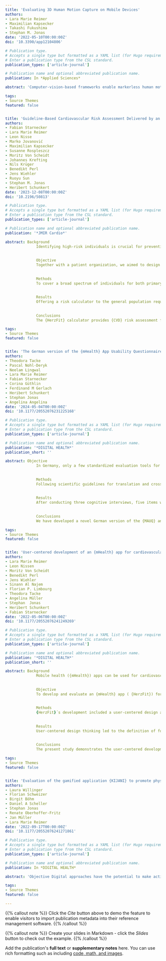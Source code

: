 ```yaml
---
title: 'Evaluating 3D Human Motion Capture on Mobile Devices'
authors:
- Lara Marie Reimer
- Maximilian Kapsecker 
- Takashi Fukushima 
- Stephan M. Jonas
date: '2022-05-10T00:00:00Z'
doi: '10.3390/app12104806'

# Publication type.
# Accepts a single type but formatted as a YAML list (for Hugo requirements).
# Enter a publication type from the CSL standard.
publication_types: ['article-journal']

# Publication name and optional abbreviated publication name.
publication: In *Applied Sciences*

abstract: 'Computer-vision-based frameworks enable markerless human motion capture on consumer-grade devices in real-time. They open up new possibilities for application, such as in the health and medical sector. So far, research on mobile solutions has been focused on 2-dimensional motion capture frameworks. 2D motion analysis is limited by the viewing angle of the positioned camera. New frameworks enable 3-dimensional human motion capture and can be supported through additional smartphone sensors such as {LiDAR}. 3D motion capture promises to overcome the limitations of 2D frameworks by considering all three movement planes independent of the camera angle. In this study, we performed a laboratory experiment with ten subjects, comparing the joint angles in eight different body-weight exercises tracked by Apple {ARKit}, a mobile 3D motion capture framework, against a gold-standard system for motion capture: the Vicon system. The 3D motion capture framework exposed a weighted Mean Absolute Error of 18.80° ± 12.12° (ranging from 3.75° ± 0.99° to 47.06° ± 5.11° per tracked joint angle and exercise) and a Mean Spearman Rank Correlation Coefficient of 0.76 for the whole data set. The data set shows a high variance of those two metrics between the observed angles and performed exercises. The observed accuracy is influenced by the visibility of the joints and the observed motion. While the 3D motion capture framework is a promising technology that could enable several use cases in the entertainment, health, and medical area, its limitations should be considered for each potential application area.'

tags:
- Source Themes
featured: false


title: 'Guideline-Based Cardiovascular Risk Assessment Delivered by an {mHealth} App: Development Study'
authors:
- Fabian Starnecker
- Lara Marie Reimer
- Leon Nisse
- Marko Jovanović
- Maximilian Kapsecker
- Susanne Rospleszcz 
- Moritz Von Scheidt
- Johannes Krefting
- Nils Krüger
- Benedikt Perl
- Jens Wiehler 
- Ruoyu Sun
- Stephan M. Jonas
- Heribert Schunkert
date: '2023-12-08T00:00:00Z'
doi: '10.2196/50813'

# Publication type.
# Accepts a single type but formatted as a YAML list (for Hugo requirements).
# Enter a publication type from the CSL standard.
publication_types: ['article-journal']

# Publication name and optional abbreviated publication name.
publication: '*JMIR Cardio*'

abstract: Background
              Identifying high-risk individuals is crucial for preventing cardiovascular diseases ({CVDs}). Currently, risk assessment is mostly performed by physicians. Mobile health apps could help decouple the determination of risk from medical resources by allowing unrestricted self-assessment. The respective test results need to be interpretable for laypersons.
            
            
              Objective
              Together with a patient organization, we aimed to design a digital risk calculator that allows people to individually assess and optimize their {CVD} risk. The risk calculator was integrated into the mobile health app {HerzFit}, which provides the respective background information.
            
            
              Methods
              To cover a broad spectrum of individuals for both primary and secondary prevention, we integrated the respective scores (Framingham 10-year {CVD}, Systematic Coronary Risk Evaluation 2, Systematic Coronary Risk Evaluation 2 in Older Persons, and Secondary Manifestations Of Arterial Disease) into a single risk calculator that was recalibrated for the German population. In primary prevention, an individual’s heart age is estimated, which gives the user an easy-to-understand metric for assessing cardiac health. For secondary prevention, the risk of recurrence was assessed. In addition, a comparison of expected to mean and optimal risk levels was determined. The risk calculator is available free of charge. Data safety is ensured by processing the data locally on the users’ smartphones.
            
            
              Results
              Offering a risk calculator to the general population requires the use of multiple instruments, as each provides only a limited spectrum in terms of age and risk distribution. The integration of 4 internationally recommended scores allows risk calculation in individuals aged 30 to 90 years with and without {CVD}. Such integration requires recalibration and harmonization to provide consistent and plausible estimates. In the first 14 months after the launch, the {HerzFit} calculator was downloaded more than 96,000 times, indicating great demand. Public information campaigns proved effective in publicizing the risk calculator and contributed significantly to download numbers.
            
            
              Conclusions
              The {HerzFit} calculator provides {CVD} risk assessment for the general population. The public demonstrated great demand for such a risk calculator as it was downloaded up to 10,000 times per month, depending on campaigns creating awareness for the instrument.

tags:
- Source Themes
featured: false


title: 'The German version of the {mHealth} App Usability Questionnaire ({GER}-{MAUQ}): Translation and validation study in patients with cardiovascular disease'
authors:
- Theodora Tacke
- Pascal Nohl-Deryk
- Neelam Lingwal
- Lara Marie Reimer
- Fabian Starnecker
- Corina Güthlin
- Ferdinand M Gerlach
- Heribert Schunkert
- Stephan Jonas
- Angelina Angelina
date: '2024-05-04T00:00:00Z'
doi: '10.1177/20552076231225168'

# Publication type.
# Accepts a single type but formatted as a YAML list (for Hugo requirements).
# Enter a publication type from the CSL standard.
publication_types: ['article-journal']

# Publication name and optional abbreviated publication name.
publication: '*DIGITAL HEALTH*'
publication_short: ''

abstract: Objective
              In Germany, only a few standardized evaluation tools for assessing the usability of mobile Health apps exist so far. This study aimed to translate and validate the English patient version for standalone apps of the {mHealth} App Usability Questionnaire ({MAUQ}) into a German version.
            
            
              Methods
              Following scientific guidelines for translation and cross-cultural adaptation, the patient version for standalone apps was forward and back-translated from English into German by an expert panel. In total, 53 participants who were recruited as part of the beta testing process of the recently developed {mHealth} app {HerzFit}, answered the questions of the German version of the {MAUQ} ({GER}-{MAUQ}) and the System Usability Scale. Subsequently, a descriptive as well as a psychometric analysis was performed to test validity and reliability.
            
            
              Results
              After conducting three cognitive interviews, five items were modified. The values for Cronbach alpha for the entire questionnaire and the three subscales (0.966, 0.814, 0.910, and 0.909) indicate strong internal consistency. The correlation analysis revealed that the scores of the {GER}-{MAUQ}, the subscales and the {SUS} were strongly correlated with each other. The correlation coefficient of the {SUS} and the {GER}-{MAUQ} overall score was r = 0.854, P {\textless} 0.001 and the coefficients of the subscales and the {SUS} were r = 0.642, P {\textless} 0.001; r = 0.866, P {\textless} 0.001 and r = 0.643, P {\textless} 0.001.
            
            
              Conclusions
              We have developed a novel German version of the {MAUQ} and demonstrated it as a reliable and valid measurement tool for assessing the usability of standalone {mHealth} apps from the patients’ perspective. The {GER}-{MAUQ} allows a new form of standardized assessment of usability of {mHealth} apps for patients with cardiovascular disease in Germany. Further research with a larger sample and other samples is recommended.

tags:
- Source Themes
featured: false


title: 'User-centered development of an {mHealth} app for cardiovascular prevention'
authors:
- Lara Marie Reimer
- Leon Nissen
- Moritz Von Scheidt
- Benedikt Perl
- Jens Wiehler
- Sinann Al Najem
- Florian P. Limbourg
- Theodora Tacke
- Angelina Müller
- Stephan  Jonas
- Heribert Schunkert
- Fabian Starnecker
date: '2022-05-06T00:00:00Z'
doi: '10.1177/20552076241249269'

# Publication type.
# Accepts a single type but formatted as a YAML list (for Hugo requirements).
# Enter a publication type from the CSL standard.
publication_types: ['article-journal']

# Publication name and optional abbreviated publication name.
publication: '*DIGITAL HEALTH*'
publication_short: ''

abstract: Background
              Mobile health ({mHealth}) apps can be used for cardiovascular disease ({CVD}) prevention. User-centered design, evidence-based content and user testing can be applied to ensure a high level of usability and adequate app access.
            
            
              Objective
              To develop and evaluate an {mHealth} app ( {HerzFit}) for {CVD} prevention.
            
            
              Methods
              {HerzFit}´s development included a user-centered design approach and guideline-based content creation based on the identified requirements of the target group. Beta testing and a preliminary usability evaluation of the {HerzFit} prototype were performed. For evaluation, German versions of the System Usability Scale ({SUS}) and the {mHealth} App Usability Questionnaire ({GER}-{MAUQ}) as well as free text feedback were applied.
            
            
              Results
              User-centered design thinking led to the definition of four personas. Based on their requirements, {HerzFit} enables users to individually assess, monitor, and optimize their cardiovascular risk profile. Users are also provided with a variety of evidence-based information on {CVD} and their risk factors. The user interface and system design followed the identified functional requirements. Beta-testers provided feedback on the structure and functionality and rated the usability of {HerzFit}´s prototype as slightly above average both in {SUS} and {GER}-{MAUQ} rating. Participants positively noted the variety of functions and information presented in {HerzFit}, while negative feedback mostly concerned wearable synchronization.
            
            
              Conclusions
              The present study demonstrates the user-centered development of a guideline-based {mHealth} app for {CVD} prevention. Beta-testing and a preliminary usability study were used to further improve the {HerzFit} app until its official release.

tags:
- Source Themes
featured: false


title: 'Evaluation of the gamified application {KIJANI} to promote physical activity in children and adolescents: A multimethod study'
authors:
- Laura Willinger
- Florian Schweizer
- Birgit Böhm
- Daniel A Scheller
- Stephan Jonas
- Renate Oberhoffer-Fritz
- Jan Müller
- Lara Marie Reimer
date: '2022-09-17T00:00:00Z'
doi: '10.1177/20552076241271861'

# Publication type.
# Accepts a single type but formatted as a YAML list (for Hugo requirements).
# Enter a publication type from the CSL standard.
publication_types: ['article-journal']

# Publication name and optional abbreviated publication name.
publication: In *DIGITAL HEALTH*

abstract: 'Objective Digital approaches have the potential to make activity promotion attractive and age-appropriate for children and adolescents. {KIJANI} is a mobile application aiming to increase physical activity ({PA}) in youth via gamification and augmented reality. This study investigates the user experience with {KIJANI} through a multimethod approach. Approaches {KIJANI} is based on the concept that virtual coins can be earned through {PA}, for example, in the form of collected step counts. With these coins, blocks can be bought, which can be used to create virtual buildings and landscapes and integrate these into the players real-world environment via augmented reality. To evaluate the user experience, participants played {KIJANI} in groups of three for 25 min. Afterwards {KIJANI} was evaluated qualitatively with one-on-one semi-structured interviews as well as quantitatively with standardized questionnaires. Results Overall, 22 participants (12.6 ± 1.7 years, 6 girls) were included in the study. The overall game concept and realization were well received by the target group. Study participants did have various and creative ideas for the further development of {KIJANI}. The majority ( n = 16) thought that using {KIJANI} would increase their {PA} level. User experience based on the {UEQ} scale was (mean ± {SD}): attractiveness (1.78 ± 1.82), perspicuity (2.15 ± 0.680), efficiency (0.67 ± 1.25), dependability, (1.21 ± 0.93), stimulation (1.24 ± 1.78), and novelty (1.27 ± 1.34). Conclusion With these insights, a further step has been taken in the participatory development of {KIJANI}. Apps like {KIJANI} appear to be suitable for {PA} promotion in children and adolescents.'

tags:
- Source Themes
featured: false

---
```


{{% callout note %}}
Click the *Cite* button above to demo the feature to enable visitors to import publication metadata into their reference management software.
{{% /callout %}}

{{% callout note %}}
Create your slides in Markdown - click the *Slides* button to check out the example.
{{% /callout %}}

Add the publication's **full text** or **supplementary notes** here. You can use rich formatting such as including [code, math, and images](https://docs.hugoblox.com/content/writing-markdown-latex/).


